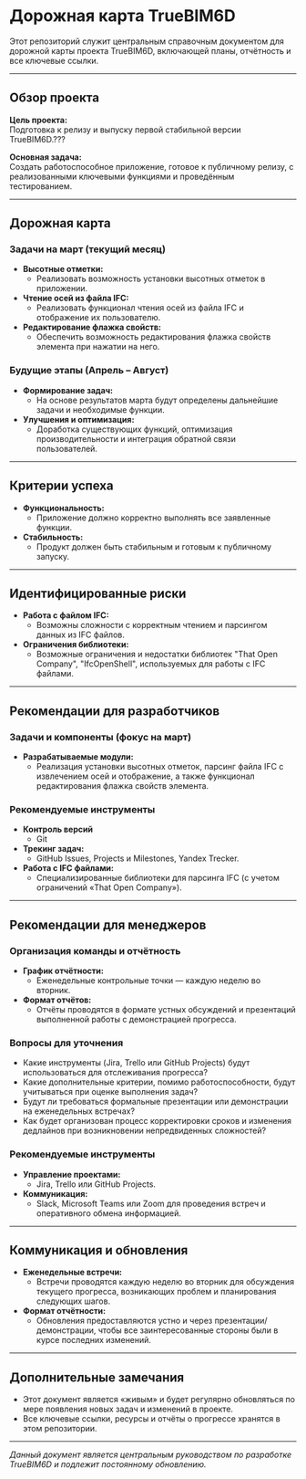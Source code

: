 # Дорожная карта TrueBIM6D

Этот репозиторий служит центральным справочным документом для дорожной карты проекта TrueBIM6D, включающей планы, отчётность и все ключевые ссылки.

---

## Обзор проекта

**Цель проекта:**  
Подготовка к релизу и выпуску первой стабильной версии TrueBIM6D.???

**Основная задача:**  
Создать работоспособное приложение, готовое к публичному релизу, с реализованными ключевыми функциями и проведённым тестированием.

---

## Дорожная карта

### Задачи на март (текущий месяц)

- **Высотные отметки:**  
  - Реализовать возможность установки высотных отметок в приложении.
- **Чтение осей из файла IFC:**  
  - Реализовать функционал чтения осей из файла IFC и отображение их пользователю.
- **Редактирование флажка свойств:**  
  - Обеспечить возможность редактирования флажка свойств элемента при нажатии на него.

### Будущие этапы (Апрель – Август)

- **Формирование задач:**  
  - На основе результатов марта будут определены дальнейшие задачи и необходимые функции.
- **Улучшения и оптимизация:**  
  - Доработка существующих функций, оптимизация производительности и интеграция обратной связи пользователей.

---

## Критерии успеха

- **Функциональность:**  
  - Приложение должно корректно выполнять все заявленные функции.
- **Стабильность:**  
  - Продукт должен быть стабильным и готовым к публичному запуску.

---

## Идентифицированные риски

- **Работа с файлом IFC:**  
  - Возможны сложности с корректным чтением и парсингом данных из IFC файлов.
- **Ограничения библиотеки:**  
  - Возможные ограничения и недостатки библиотек "That Open Company", "IfcOpenShell", используемых для работы с IFC файлами.

---

## Рекомендации для разработчиков

### Задачи и компоненты (фокус на март)

- **Разрабатываемые модули:**  
  - Реализация установки высотных отметок, парсинг файла IFC с извлечением осей и отображение, а также функционал редактирования флажка свойств элемента.

### Рекомендуемые инструменты

- **Контроль версий**  
  - Git
- **Трекинг задач:**
  - GitHub Issues, Projects и Milestones, Yandex Trecker.
- **Работа с IFC файлами:**  
  - Специализированные библиотеки для парсинга IFC (с учетом ограничений «That Open Company»).

---

## Рекомендации для менеджеров

### Организация команды и отчётность

- **График отчётности:**  
  - Еженедельные контрольные точки — каждую неделю во вторник.
- **Формат отчётов:**  
  - Отчёты проводятся в формате устных обсуждений и презентаций выполненной работы с демонстрацией прогресса.

### Вопросы для уточнения

- Какие инструменты (Jira, Trello или GitHub Projects) будут использоваться для отслеживания прогресса?  
- Какие дополнительные критерии, помимо работоспособности, будут учитываться при оценке выполнения задач?  
- Будут ли требоваться формальные презентации или демонстрации на еженедельных встречах?  
- Как будет организован процесс корректировки сроков и изменения дедлайнов при возникновении непредвиденных сложностей?

### Рекомендуемые инструменты

- **Управление проектами:**  
  - Jira, Trello или GitHub Projects.
- **Коммуникация:**  
  - Slack, Microsoft Teams или Zoom для проведения встреч и оперативного обмена информацией.

---

## Коммуникация и обновления

- **Еженедельные встречи:**  
  - Встречи проводятся каждую неделю во вторник для обсуждения текущего прогресса, возникающих проблем и планирования следующих шагов.
- **Формат отчётности:**  
  - Обновления предоставляются устно и через презентации/демонстрации, чтобы все заинтересованные стороны были в курсе последних изменений.

---

## Дополнительные замечания

- Этот документ является «живым» и будет регулярно обновляться по мере появления новых задач и изменений в проекте.
- Все ключевые ссылки, ресурсы и отчёты о прогрессе хранятся в этом репозитории.

---

*Данный документ является центральным руководством по разработке TrueBIM6D и подлежит постоянному обновлению.*
